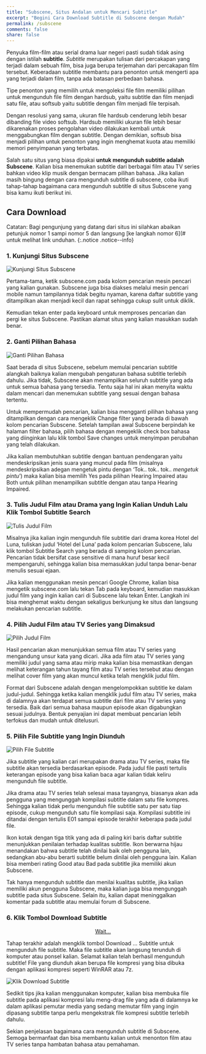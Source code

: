 ```yaml
---
title: "Subscene, Situs Andalan untuk Mencari Subtitle"
excerpt: "Begini Cara Download Subtitle di Subscene dengan Mudah"
permalink: /subscene
comments: false
share: false
---
```

Penyuka film-film atau serial drama luar negeri pasti sudah tidak asing dengan istilah **subtitle**. _Subtitle_ merupakan tulisan dari percakapan yang terjadi dalam sebuah film, bisa juga berupa terjemahan dari percakapan film tersebut. Keberadaan subtitle membantu para penonton untuk mengerti apa yang terjadi dalam film, tanpa ada batasan perbedaan bahasa.

Tipe penonton yang memilih untuk mengoleksi file film memiliki pilihan untuk mengunduh file film dengan hardsub, yaitu subtitle dan film menjadi satu file, atau softsub yaitu subtitle dengan film menjadi file terpisah.

Dengan resolusi yang sama, ukuran file hardsub cenderung lebih besar dibanding file video softsub. Hardsub memiliki ukuran file lebih besar dikarenakan proses pengolahan video dilakukan kembali untuk menggabungkan film dengan subtitle. Dengan demikian, softsub bisa menjadi pilihan untuk penonton yang ingin menghemat kuota atau memiliki memori penyimpanan yang terbatas.

Salah satu situs yang biasa dipakai **untuk mengunduh subtitle adalah Subscene**. Kalian bisa menemukan subtitle dari berbagai film atau TV series bahkan video klip musik dengan bermacam pilihan bahasa. Jika kalian masih bingung dengan cara mengunduh subtitle di subscene, coba ikuti tahap-tahap bagaimana cara mengunduh subtitle di situs Subscene yang bisa kamu ikuti berikut ini.

## Cara Download

Catatan: Bagi pengunjung yang datang dari situs ini silahkan abaikan petunjuk nomor 1 sampi nomor 5 dan langsung [ke langkah nomor 6](# untuk melihat link unduhan.
{:.notice .notice--info}

### 1. Kunjungi Situs Subscene

![Kunjungi Situs Subscene](https://cdn.statically.io/img/carisinyal.com/wp-content/uploads/2020/03/Kunjungi-Situs-Subscene.webp)

Pertama-tama, ketik subscene.com pada kolom pencarian mesin pencari yang kalian gunakan. Subscene juga bisa diakses melalui mesin pencari mobile namun tampilannya tidak begitu nyaman, karena daftar subtitle yang ditampilkan akan menjadi kecil dan rapat sehingga cukup sulit untuk diklik.

Kemudian tekan enter pada keyboard untuk memproses pencarian dan pergi ke situs Subscene. Pastikan alamat situs yang kalian masukkan sudah benar.

### 2. Ganti Pilihan Bahasa

![Ganti Pilihan Bahasa](https://cdn.statically.io/img/carisinyal.com/wp-content/uploads/2020/03/Ganti-Pilihan-Bahasa.webp)

Saat berada di situs Subscene, sebelum memulai pencarian subtitle alangkah baiknya kalian mengubah pengaturan bahasa subtitle terlebih dahulu. Jika tidak, Subscene akan menampilkan seluruh subtitle yang ada untuk semua bahasa yang tersedia. Tentu saja hal ini akan menyita waktu dalam mencari dan menemukan subtitle yang sesuai dengan bahasa tertentu.

Untuk mempermudah pencarian, kalian bisa mengganti pilihan bahasa yang ditampilkan dengan cara mengeklik Change filter yang berada di bawah kolom pencarian Subscene. Setelah tampilan awal Subscene berpindah ke halaman filter bahasa, pilih bahasa dengan mengeklik check box bahasa yang diinginkan lalu klik tombol Save changes untuk menyimpan perubahan yang telah dilakukan.

Jika kalian membutuhkan subtitle dengan bantuan pendengaran yaitu mendeskripsikan jenis suara yang muncul pada film (misalnya mendeskripsikan adegan mengetuk pintu dengan ‘Tok.. tok.. tok.. *mengetuk pintu*’) maka kalian bisa memilih Yes pada pilihan Hearing Impaired atau Both untuk pilihan menampilkan subtitle dengan atau tanpa Hearing Impaired.

### 3. Tulis Judul Film atau Drama yang Ingin Kalian Unduh Lalu Klik Tombol Subtitle Search

![Tulis Judul Film](https://cdn.statically.io/img/carisinyal.com/wp-content/uploads/2020/03/Tulis-Judul-Film.webp)

Misalnya jika kalian ingin mengunduh file subtitle dari drama korea Hotel del Luna, tuliskan judul ‘Hotel del Luna’ pada kolom pencarian Subscene, lalu klik tombol Subtitle Search yang berada di samping kolom pencarian. Pencarian tidak bersifat case sensitive di mana huruf besar kecil mempengaruhi, sehingga kalian bisa memasukkan judul tanpa benar-benar menulis sesuai ejaan.

Jika kalian menggunakan mesin pencari Google Chrome, kalian bisa mengetik subscene.com lalu tekan Tab pada keyboard, kemudian masukkan judul film yang ingin kalian cari di Subscene lalu tekan Enter. Langkah ini bisa menghemat waktu dengan sekaligus berkunjung ke situs dan langsung melakukan pencarian subtitle.

### 4. Pilih Judul Film atau TV Series yang Dimaksud

![Pilih Judul Film](https://cdn.statically.io/img/carisinyal.com/wp-content/uploads/2020/03/Pilih-Judul-Film.webp)

Hasil pencarian akan menunjukkan semua film atau TV series yang mengandung unsur kata yang dicari. Jika ada film atau TV series yang memiliki judul yang sama atau mirip maka kalian bisa memastikan dengan melihat keterangan tahun tayang film atau TV series tersebut atau dengan melihat cover film yang akan muncul ketika telah mengklik judul film.

Format dari Subscene adalah dengan mengelompokkan subtitle ke dalam judul-judul. Sehingga ketika kalian mengklik judul film atau TV series, maka di dalamnya akan terdapat semua subtitle dari film atau TV series yang tersedia. Baik dari semua bahasa maupun episode akan digabungkan sesuai judulnya. Bentuk penyajian ini dapat membuat pencarian lebih terfokus dan mudah untuk ditelusuri.

### 5. Pilih File Subtitle yang Ingin Diunduh

![Pilih File Subtitle](https://cdn.statically.io/img/carisinyal.com/wp-content/uploads/2020/03/Pilih-File-Subtitle.webp)

Jika subtitle yang kalian cari merupakan drama atau TV series, maka file subtitle akan tersedia berdasarkan episode. Pada judul file pasti tertulis keterangan episode yang bisa kalian baca agar kalian tidak keliru mengunduh file subtitle.

Jika drama atau TV series telah selesai masa tayangnya, biasanya akan ada pengguna yang mengunggah kompilasi subtitle dalam satu file kompres. Sehingga kalian tidak perlu mengunduh file subtitle satu per satu tiap episode, cukup mengunduh satu file kompilasi saja. Kompilasi subtitle ini ditandai dengan tertulis E01 sampai episode terakhir keberapa pada judul file.

Ikon kotak dengan tiga titik yang ada di paling kiri baris daftar subtitle menunjukkan penilaian terhadap kualitas subtitle. Ikon berwarna hijau menandakan bahwa subtitle telah dinilai baik oleh pengguna lain, sedangkan abu-abu berarti subtitle belum dinilai oleh pengguna lain. Kalian bisa memberi rating Good atau Bad pada subtitle jika memiliki akun Subscene.

Tak hanya mengunduh subtitle dan menilai kualitas subtitle, jika kalian memiliki akun pengguna Subscene, maka kalian juga bisa mengunggah subtitle pada situs Subscene. Selain itu, kalian dapat meninggalkan komentar pada subtitle atau memulai forum di Subscene.

### 6. Klik Tombol Download Subtitle

<div style="text-align:center;display:block">
<a id="download" href="" >Wait...</a>
</div>
<script type="text/javascript">

</script>

Tahap terakhir adalah mengklik tombol Download … Subtitle untuk mengunduh file subtitle. Maka file subtitle akan langsung terunduh di komputer atau ponsel kalian. Selamat kalian telah berhasil mengunduh subtitle! File yang diunduh akan berupa file kompresi yang bisa dibuka dengan aplikasi kompresi seperti WinRAR atau 7z.

![Klik Download Subtitle](https://carisinyal.com/wp-content/uploads/2020/03/Klik-Tombol-Download.webp)


Sedikit tips jika kalian menggunakan komputer, kalian bisa membuka file subtitle pada aplikasi kompresi lalu meng-drag file yang ada di dalamnya ke dalam aplikasi pemutar media yang sedang memutar film yang ingin dipasang subtitle tanpa perlu mengekstrak file kompresi subtitle terlebih dahulu.

Sekian penjelasan bagaimana cara mengunduh subtitle di Subscene. Semoga bermanfaat dan bisa membantu kalian untuk menonton film atau TV series tanpa hambatan bahasa atau pemahaman.
